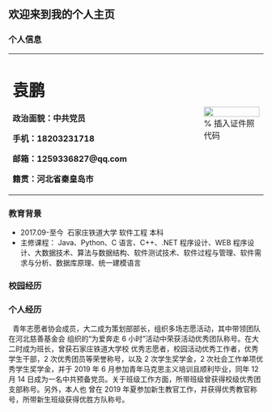 ## 欢迎来到我的个人主页

### 个人信息

<table border="0">
  <tr>
    <td width="75%">
      <h1>袁鹏</h1>
      <p><b>政治面貌：中共党员</b></p>
      <p><b>手机：18203231718</b></p>
      <p><b>邮箱：1259336827@qq.com</b></p>
      <p><b>籍贯：河北省秦皇岛市</b></p>
    </td>
    <td width="25%">
      <img src="/zhengjianzhao.jpg" width="100%">      % 插入证件照代码
    </td>
  </tr>
</table>

### 教育背景

* 2017.09-至今&nbsp;&nbsp;石家庄铁道大学      软件工程      本科
* 主修课程： Java、Python、C 语言、C++、.NET 程序设计、WEB 程序设计、大数据技术、算法与数据结构、软件测试技术、软件过程与管理、软件需求与分析、数据库原理、统一建模语言

### 校园经历


### 个人经历
<p>&nbsp;&nbsp;青年志愿者协会成员，大二成为策划部部长，组织多场志愿活动，其中带领团队在河北慈善基金会
组织的“为爱奔走 6 小时”活动中荣获活动优秀团队称号。在大二时成为班长，曾获石家庄铁道大学校
优秀志愿者，校园活动优秀工作者，优秀学生干部，2 次优秀团员等荣誉称号，以及 2 次学生奖学金，2
次社会工作单项优秀学生奖学金，并于 2019 年 6 月参加青年马克思主义培训且顺利毕业，同年 12 月
14 日成为一名中共预备党员。关于班级工作方面，所带班级曾获得校级优秀团支部称号。另外，本人也
曾在 2019 年夏参加新生教官工作，并获得优秀教官称号，所带新生班级获得优胜方队称号。<p>
